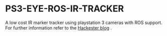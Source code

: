 # PS3-EYE-ROS-IR-TRACKER
 A low cost IR marker tracker using playstation 3 cameras with ROS support.
 For further information refer to the [Hackester blog](https://www.hackster.io/Rooholla_kho/build-your-own-ir-tracker-system-913c2a) .

